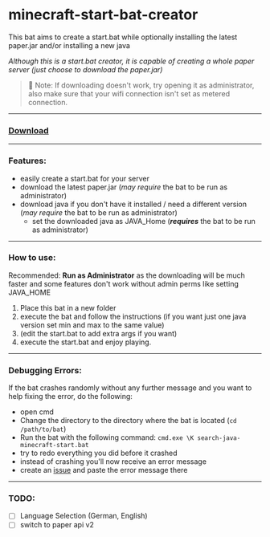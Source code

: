 # minecraft-start-bat-creator
This bat aims to create a start.bat while optionally installing the latest paper.jar and/or installing a new java 

*Although this is a start.bat creator, it is capable of creating a whole paper server (just choose to download the paper.jar)*

> 🔴 Note: If downloading doesn't work, try opening it as administrator, also make sure that your wifi connection isn't set as metered connection.

* * *

### [Download](https://github.com/l4zs/minecraft-start-bat-creator/archive/refs/heads/main.zip)

* * *

### Features:

- easily create a start.bat for your server
- download the latest paper.jar (*may require* the bat to be run as administrator)
- download java if you don't have it installed / need a different version (*may require* the bat to be run as administrator)
  - set the downloaded java as JAVA_Home (***requires*** the bat to be run as administrator)

* * *

### How to use:

Recommended: **Run as Administrator** as the downloading will be much faster and some features don't work without admin perms like setting JAVA_HOME

1. Place this bat in a new folder
2. execute the bat and follow the instructions (if you want just one java version set min and max to the same value)
3. (edit the start.bat to add extra args if you want)
4. execute the start.bat and enjoy playing.

* * *

### Debugging Errors:

If the bat crashes randomly without any further message and you want to help fixing the error, do the following:
- open cmd
- Change the directory to the directory where the bat is located (`cd /path/to/bat`)
- Run the bat with the following command: `cmd.exe \K search-java-minecraft-start.bat`
- try to redo everything you did before it crashed
- instead of crashing you'll now receive an error message
- create an [issue](https://github.com/l4zs/minecraft-start-bat-creator/issues/new) and paste the error message there

* * *

### TODO:
- [ ] Language Selection (German, English)
- [ ] switch to paper api v2
